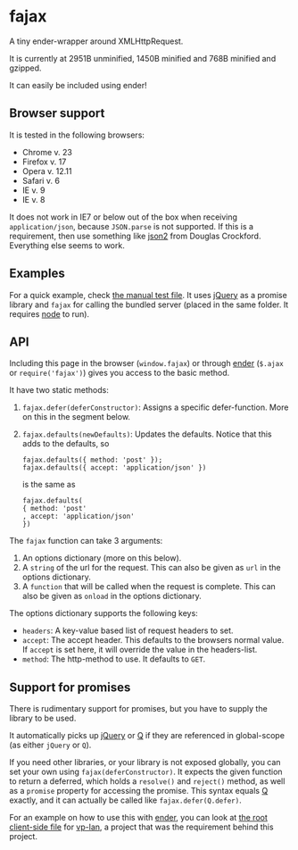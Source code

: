 fajax
=====

A tiny ender-wrapper around XMLHttpRequest.

It is currently at 2951B unminified, 1450B minified and 768B minified and gzipped.

It can easily be included using ender!


Browser support
---------------

It is tested in the following browsers:

- Chrome v. 23
- Firefox v. 17
- Opera v. 12.11
- Safari v. 6
- IE v. 9
- IE v. 8

It does not work in IE7 or below out of the box when receiving `application/json`,
because `JSON.parse` is not supported. If this is a requirement, then use something
like [json2](https://github.com/douglascrockford/JSON-js) from
Douglas Crockford. Everything else seems to work.


Examples
--------

For a quick example, check [the manual test file](test/manual/browser.html).
It uses [jQuery][jquery] as a promise library and `fajax` for calling
the bundled server (placed in the same folder. It requires [node](http://nodejs.org)
to run).


API
---

Including this page in the browser (`window.fajax`) or through [ender][ender]
(`$.ajax` or `require('fajax')`) gives you access to the basic method.

It have two static methods:

1.  `fajax.defer(deferConstructor)`: Assigns a specific defer-function. More on
    this in the segment below.
2.  `fajax.defaults(newDefaults)`: Updates the defaults. Notice that this adds
    to the defaults, so

        fajax.defaults({ method: 'post' });
        fajax.defaults({ accept: 'application/json' })

    is the same as

        fajax.defaults(
        { method: 'post'
        , accept: 'application/json'
        })

The `fajax` function can take 3 arguments:

1.  An options dictionary (more on this below).
2.  A `string` of the url for the request. This can also be given as `url` in
    the options dictionary.
3.  A `function` that will be called when the request is complete. This can also
    be given as `onload` in the options dictionary.

The options dictionary supports the following keys:

 -  `headers`: A key-value based list of request headers to set.
 -  `accept`: The accept header. This defaults to the browsers normal value.
    If `accept` is set here, it will override the value in the headers-list.
 -  `method`: The http-method to use. It defaults to `GET`.


Support for promises
--------------------

There is rudimentary support for promises, but you have to supply the library to
be used.

It automatically picks up [jQuery][jquery] or [Q][q] if they are referenced in
global-scope (as either `jQuery` or `Q`).

If you need other libraries, or your library is not exposed globally, you can
set your own using `fajax(deferConstructor)`. It expects the given function to
return a deferred, which holds a `resolve()` and `reject()` method, as well as
a `promise` property for accessing the promise. This syntax equals [Q][q] exactly,
and it can actually be called like `fajax.defer(Q.defer)`.

For an example on how to use this with [ender][ender], you can look at
[the root client-side file](https://github.com/fizker/vp-lan/blob/master/client/js/index.js)
for [vp-lan](https://github.com/fizker/vp-lan), a project that was the requirement
behind this project.

[jquery]: http://jquery.com
[q]: http://documentup.com/kriskowal/q
[ender]: http://ender.jit.su
